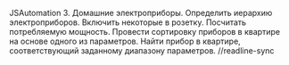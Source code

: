 JSAutomation
3. Домашние электроприборы. Определить иерархию электроприборов. Включить некоторые в розетку. Посчитать потребляемую мощность. Провести сортировку приборов в квартире на основе одного из параметров. Найти прибор в квартире, соответствующий заданному диапазону параметров.
//readline-sync